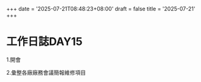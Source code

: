 +++
date = '2025-07-21T08:48:23+08:00'
draft = false
title = '2025-07-21'
+++
# 工作日誌DAY15

<!--more-->

1.開會

2.彙整各廠廠務會議簡報維修項目
